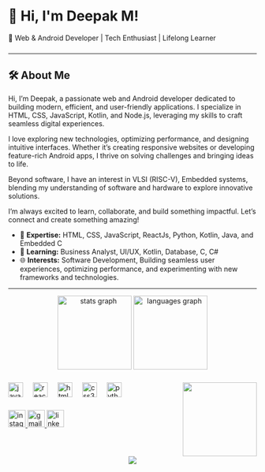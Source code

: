 # 👋 Hi, I'm Deepak M!

🚀 Web & Android Developer | Tech Enthusiast | Lifelong Learner

### 
---

## 🛠️ About Me
Hi, I’m Deepak, a passionate web and Android developer dedicated to building modern, efficient, and user-friendly applications. I specialize in HTML, CSS, JavaScript, Kotlin, and Node.js, leveraging my skills to craft seamless digital experiences.

I love exploring new technologies, optimizing performance, and designing intuitive interfaces. Whether it’s creating responsive websites or developing feature-rich Android apps, I thrive on solving challenges and bringing ideas to life.

Beyond software, I have an interest in VLSI (RISC-V), Embedded systems, blending my understanding of software and hardware to explore innovative solutions.

I’m always excited to learn, collaborate, and build something impactful. Let’s connect and create something amazing!

- 🌟 **Expertise:** HTML, CSS, JavaScript, ReactJs, Python, Kotlin, Java, and Embedded C
- 📘 **Learning:** Business Analyst, UI/UX, Kotlin, Database, C, C#
- 🌐 **Interests:** Software Development, Building seamless user experiences, optimizing performance, and experimenting with new frameworks and technologies. 

---

<div align="center">
  <img src="https://github-readme-stats.vercel.app/api?username=Itz-me-deepak&hide_title=false&hide_rank=false&show_icons=true&include_all_commits=true&count_private=true&disable_animations=false&theme=dracula&locale=en&hide_border=false" height="150" alt="stats graph"  />
  <img src="https://github-readme-stats.vercel.app/api/top-langs?username=Itz-me-deepak&locale=en&hide_title=false&layout=compact&card_width=320&langs_count=5&theme=dracula&hide_border=false" height="150" alt="languages graph"  />
</div>

###

<img align="right" height="150" src="https://i.giphy.com/media/v1.Y2lkPTc5MGI3NjExNzhtNnB0M2RrY2F6cWdiazZma3h4OXo4aXB4aHJrZ2V6d2FzemF2OSZlcD12MV9pbnRlcm5hbF9naWZfYnlfaWQmY3Q9Zw/Y4ak9Ki2GZCbJxAnJD/giphy.gif"  />

###

<div align="left">
  <img src="https://cdn.jsdelivr.net/gh/devicons/devicon/icons/javascript/javascript-original.svg" height="30" alt="javascript logo"  />
  <img width="12" />
  <img src="https://cdn.jsdelivr.net/gh/devicons/devicon/icons/react/react-original.svg" height="30" alt="react logo"  />
  <img width="12" />
  <img src="https://cdn.jsdelivr.net/gh/devicons/devicon/icons/html5/html5-original.svg" height="30" alt="html5 logo"  />
  <img width="12" />
  <img src="https://cdn.jsdelivr.net/gh/devicons/devicon/icons/css3/css3-original.svg" height="30" alt="css3 logo"  />
  <img width="12" />
  <img src="https://cdn.jsdelivr.net/gh/devicons/devicon/icons/python/python-original.svg" height="30" alt="python logo"  />
</div>

###

<div align="left">
  <a href="https://www.instagram.com/__deepxk._/" target="_blank">
    <img src="https://img.shields.io/static/v1?message=Instagram&logo=instagram&label=&color=E4405F&logoColor=white&labelColor=&style=for-the-badge" height="35" alt="instagram logo"  />
  </a>
  <a href="mailto:deepakmaragathavel@gmail.com" target="_blank">
    <img src="https://img.shields.io/static/v1?message=Gmail&logo=gmail&label=&color=D14836&logoColor=white&labelColor=&style=for-the-badge" height="35" alt="gmail logo"  />
  </a>
  <a href="https://www.linkedin.com/in/deepakmaragathavel/" target="_blank">
    <img src="https://img.shields.io/static/v1?message=LinkedIn&logo=linkedin&label=&color=0077B5&logoColor=white&labelColor=&style=for-the-badge" height="35" alt="linkedin logo"  />
  </a>
</div>

<br clear="both">

<div align="center">
  <img src="https://profile-counter.glitch.me/Itz-me-deepak/count.svg?"  />
</div>
